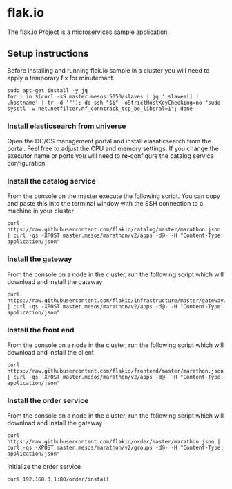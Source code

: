 # flak.io
The flak.io Project is a microservices sample application.

## Setup instructions

Before installing and running flak.io sample in a cluster you will need to apply a temporary fix for minutemant.
```
sudo apt-get install -y jq
for i in $(curl -sS master.mesos:5050/slaves | jq '.slaves[] | .hostname' | tr -d '"'); do ssh "$i" -oStrictHostKeyChecking=no "sudo sysctl -w net.netfilter.nf_conntrack_tcp_be_liberal=1"; done
```

### Install elasticsearch from universe
Open the DC/OS management portal and install elasaticsearch from the portal. Feel free to adjust the CPU and memory settings.  If you change the executor name or ports you will need to re-configure the catalog service configuration.
### Install the catalog service
From the console on the master execute the following script.  You can copy and paste this into the terminal window with the SSH connection to a machine in your cluster
```
curl https://raw.githubusercontent.com/flakio/catalog/master/marathon.json | curl -qs -XPOST master.mesos/marathon/v2/apps -d@- -H "Content-Type: application/json"
```
### Install the gateway
From the console on a node in the cluster, run the following script which will download and install the gateway
```
curl https://raw.githubusercontent.com/flakio/infrastructure/master/gateway/marathon.json | curl -qs -XPOST master.mesos/marathon/v2/apps -d@- -H "Content-Type: application/json"
```

### Install the front end
From the console on a node in the cluster, run the following script which will download and install the client
```
curl https://raw.githubusercontent.com/flakio/frontend/master/marathon.json | curl -qs -XPOST master.mesos/marathon/v2/apps -d@- -H "Content-Type: application/json"
```
### Install the order service
From the console on a node in the cluster, run the following script which will download and install the gateway
```
curl https://raw.githubusercontent.com/flakio/order/master/marathon.json | curl -qs -XPOST master.mesos/marathon/v2/groups -d@- -H "Content-Type: application/json"
```
Initialize the order service
```
curl 192.168.3.1:80/order/install
```
